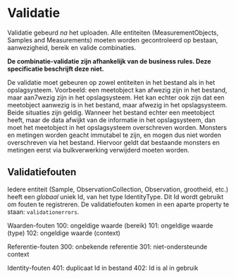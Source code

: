 # Validatie

Validatie gebeurd *na* het uploaden.
Alle entiteiten (MeasurementObjects, Samples and Measurements) moeten worden gecontroleerd op bestaan, aanwezigheid, bereik en valide combinaties.

__De combinatie-validatie zijn afhankelijk van de business rules. Deze specificatie beschrijft deze niet.__

De validatie moet gebeuren op zowel entiteiten in het bestand als in het opslagsysteem.
Voorbeeld: een meetobject kan afwezig zijn in het bestand, maar aan7wezig zijn in het opslagsysteem.
Het kan echter ook zijn dat een meetobject aanwezig is in het bestand, maar afwezig in het opslagsysteem.
Beide situaties zijn geldig.
Wanneer het bestand echter een meetobject heeft, maar de data afwijkt van de informatie in het opslagsysteem, dan moet het meetobject in het opslagsysteem overschreven worden.
Monsters en metingen worden geacht immutabel te zijn, en mogen dus niet worden overschreven via het bestand. Hiervoor geldt dat bestaande monsters en metingen eerst via bulkverwerking verwijderd moeten worden.

## Validatiefouten

Iedere entiteit (Sample, ObservationCollection, Observation, grootheid, etc.) heeft een *globaal* uniek Id, van het type IdentityType.
Dit Id wordt gebruikt om fouten te registreren. De validatiefouten komen in een aparte property te staan: ```validationerrors```.

Waarden-fouten
 100: ongeldige waarde (bereik)
 101: ongeldige waarde (type)
 102: ongeldige waarde (context)

Referentie-fouten
 300: onbekende referentie
 301: niet-ondersteunde context

Identity-fouten
 401: duplicaat Id in bestand
 402: Id is al in gebruik
